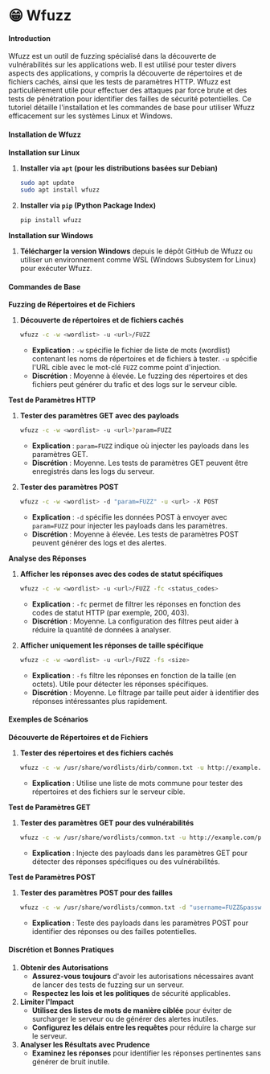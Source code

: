 # 😁 Wfuzz

#### Introduction

Wfuzz est un outil de fuzzing spécialisé dans la découverte de vulnérabilités sur les applications web. Il est utilisé pour tester divers aspects des applications, y compris la découverte de répertoires et de fichiers cachés, ainsi que les tests de paramètres HTTP. Wfuzz est particulièrement utile pour effectuer des attaques par force brute et des tests de pénétration pour identifier des failles de sécurité potentielles. Ce tutoriel détaille l'installation et les commandes de base pour utiliser Wfuzz efficacement sur les systèmes Linux et Windows.

#### Installation de Wfuzz

**Installation sur Linux**

1.  **Installer via `apt` (pour les distributions basées sur Debian)**

    ```bash
    sudo apt update
    sudo apt install wfuzz
    ```
2.  **Installer via `pip` (Python Package Index)**

    ```bash
    pip install wfuzz
    ```

**Installation sur Windows**

1. **Télécharger la version Windows** depuis le dépôt GitHub de Wfuzz ou utiliser un environnement comme WSL (Windows Subsystem for Linux) pour exécuter Wfuzz.

#### Commandes de Base

**Fuzzing de Répertoires et de Fichiers**

1.  **Découverte de répertoires et de fichiers cachés**

    ```bash
    wfuzz -c -w <wordlist> -u <url>/FUZZ
    ```

    * **Explication** : `-w` spécifie le fichier de liste de mots (wordlist) contenant les noms de répertoires et de fichiers à tester. `-u` spécifie l'URL cible avec le mot-clé `FUZZ` comme point d'injection.
    * **Discrétion** : Moyenne à élevée. Le fuzzing des répertoires et des fichiers peut générer du trafic et des logs sur le serveur cible.

**Test de Paramètres HTTP**

1.  **Tester des paramètres GET avec des payloads**

    ```bash
    wfuzz -c -w <wordlist> -u <url>?param=FUZZ
    ```

    * **Explication** : `param=FUZZ` indique où injecter les payloads dans les paramètres GET.
    * **Discrétion** : Moyenne. Les tests de paramètres GET peuvent être enregistrés dans les logs du serveur.
2.  **Tester des paramètres POST**

    ```bash
    wfuzz -c -w <wordlist> -d "param=FUZZ" -u <url> -X POST
    ```

    * **Explication** : `-d` spécifie les données POST à envoyer avec `param=FUZZ` pour injecter les payloads dans les paramètres.
    * **Discrétion** : Moyenne à élevée. Les tests de paramètres POST peuvent générer des logs et des alertes.

**Analyse des Réponses**

1.  **Afficher les réponses avec des codes de statut spécifiques**

    ```bash
    wfuzz -c -w <wordlist> -u <url>/FUZZ -fc <status_codes>
    ```

    * **Explication** : `-fc` permet de filtrer les réponses en fonction des codes de statut HTTP (par exemple, 200, 403).
    * **Discrétion** : Moyenne. La configuration des filtres peut aider à réduire la quantité de données à analyser.
2.  **Afficher uniquement les réponses de taille spécifique**

    ```bash
    wfuzz -c -w <wordlist> -u <url>/FUZZ -fs <size>
    ```

    * **Explication** : `-fs` filtre les réponses en fonction de la taille (en octets). Utile pour détecter les réponses spécifiques.
    * **Discrétion** : Moyenne. Le filtrage par taille peut aider à identifier des réponses intéressantes plus rapidement.

#### Exemples de Scénarios

**Découverte de Répertoires et de Fichiers**

1.  **Tester des répertoires et des fichiers cachés**

    ```bash
    wfuzz -c -w /usr/share/wordlists/dirb/common.txt -u http://example.com/FUZZ
    ```

    * **Explication** : Utilise une liste de mots commune pour tester des répertoires et des fichiers sur le serveur cible.

**Test de Paramètres GET**

1.  **Tester des paramètres GET pour des vulnérabilités**

    ```bash
    wfuzz -c -w /usr/share/wordlists/common.txt -u http://example.com/page?param=FUZZ
    ```

    * **Explication** : Injecte des payloads dans les paramètres GET pour détecter des réponses spécifiques ou des vulnérabilités.

**Test de Paramètres POST**

1.  **Tester des paramètres POST pour des failles**

    ```bash
    wfuzz -c -w /usr/share/wordlists/common.txt -d "username=FUZZ&password=1234" -u http://example.com/login -X POST
    ```

    * **Explication** : Teste des payloads dans les paramètres POST pour identifier des réponses ou des failles potentielles.

#### Discrétion et Bonnes Pratiques

1. **Obtenir des Autorisations**
   * **Assurez-vous toujours** d'avoir les autorisations nécessaires avant de lancer des tests de fuzzing sur un serveur.
   * **Respectez les lois et les politiques** de sécurité applicables.
2. **Limiter l'Impact**
   * **Utilisez des listes de mots de manière ciblée** pour éviter de surcharger le serveur ou de générer des alertes inutiles.
   * **Configurez les délais entre les requêtes** pour réduire la charge sur le serveur.
3. **Analyser les Résultats avec Prudence**
   * **Examinez les réponses** pour identifier les réponses pertinentes sans générer de bruit inutile.
